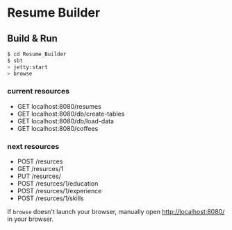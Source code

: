 # Resume Builder #

## Build & Run ##

```sh
$ cd Resume_Builder
$ sbt
> jetty:start
> browse
```

### current resources
- GET localhost:8080/resumes
- GET localhost:8080/db/create-tables
- GET localhost:8080/db/load-data
- GET localhost:8080/coffees

### next resources
- POST /resurces
- GET /resurces/1
- PUT /resurces/
- POST /resurces/1/education
- POST /resurces/1/experience
- POST /resurces/1/skills

If `browse` doesn't launch your browser, manually open [http://localhost:8080/](http://localhost:8080/) in your browser.
